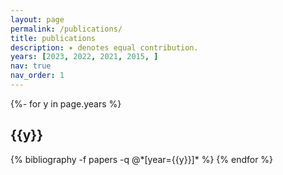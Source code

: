 ```yaml
---
layout: page
permalink: /publications/
title: publications
description: ✶ denotes equal contribution. 
years: [2023, 2022, 2021, 2015, ]
nav: true
nav_order: 1
---
```

<!-- _pages/publications.md -->
<div class="publications">

{%- for y in page.years %}
  <h2 class="year">{{y}}</h2>
  {% bibliography -f papers -q @*[year={{y}}]* %}
{% endfor %}

</div>
